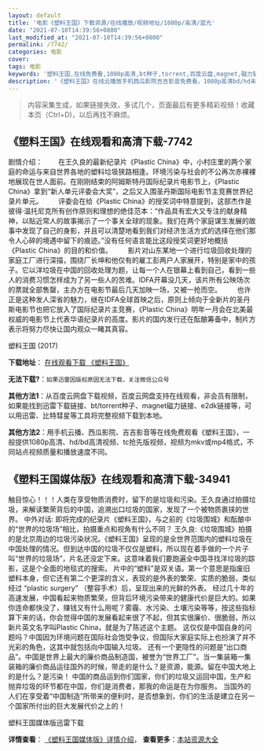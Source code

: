 ```yaml
---
layout: default
title: '电影《塑料王国》下载资源/在线播放/视频地址/1080p/高清/蓝光'
date: "2021-07-10T14:39:56+0800"
last_modified_at: "2021-07-10T14:39:56+0800"
permalink: /7742/
categories: 电影
cover:
tags: 电影
keywords: '塑料王国,在线免费看,1080p高清,bt种子,torrent,百度云盘,magnet,磁力链,迅雷下载资源'
description: '《塑料王国》在线云播放手机西瓜影院吉吉影音免费看，1080p高清bd/hd未删减完整版和tc抢先枪版，mkv/mp4格式，附带bt/torrent种子、magnet/磁力链、百度云盘、网盘资源迅雷下载链接'
---
```


>内容采集生成，如果链接失效，多试几个，页面最后有更多精彩视频！收藏本页（Ctrl+D)，以后再找不麻烦。


## 《塑料王国》在线观看和高清下载-7742

剧情介绍：  　　在王久良的最新纪录片《Plastic China》中，小村庄里的两个家庭的命运与来自世界各地的塑料垃圾狭路相逢。环境污染与社会的不公再次赤裸裸地展现在世人面前。在刚刚结束的阿姆斯特丹国际纪录片电影节上，《Plastic China》拿到“新人单元评委会大奖”，之后又入围圣丹斯国际电影节主竞赛世界纪录片单元。 　　评委会在给《Plastic China》的授奖词中特意提到，这部杰作是彼得·温托尼克所有创作原则和理想的绝佳范本：“作品具有宏大又专注的献身精神，以贴近常人的故事揭示了一个事关全球的现象。我们在两个家庭谋生发展的故事中发现了自己的身影，并且可以清楚地看到我们对经济生活方式的选择在他们那令人心碎的境遇中留下的痕迹。”没有任何语言能比这段授奖词更好地概括《Plastic China》的目的和价值。 　　影片对山东某地一个进行垃圾回收处理的家庭工厂进行深描，围绕厂长坤和他仅有的雇工彭两户人家展开，特别是家中的孩子。它以洋垃圾在中国的回收处理为题，让每一个人在银幕上看到自己，看到一些人的消费习惯怎样成为了另一些人的苦难。IDFA开幕没几天，该片所有公映场次的票就全部售罄，主办方在电影节最后几天加映一场，又被一抢而空。 　　也许正是这种发人深省的魅力，继在IDFA全球首映之后，原则上倾向于全新片的圣丹斯电影节也把它放入了国际纪录片主竞赛，《Plastic China》明年一月会在北美最权威的电影节上代表华语纪录片的高度。影片的国内发行还在酝酿筹备中，制片方表示将努力尽快让国内观众一睹其真容。


塑料王国 (2017)

**下载地址**： [在线观看下载 《塑料王国》](https://www.btbtdy.me/btdy/dy9949.html) 


**无法下载?**：`如果迅雷因版权原因无法下载，关注微信公众号 `

**其他方法1**：从百度云网盘下载视频，百度云网盘支持在线观看，非会员有限制，如果能找到迅雷下载链接、bt/torrent种子、magnet磁力链接、e2dk链接等，可以用迅雷、比特彗星等工具将完整视频下载到本地。

**其他方法2**：用手机云播、西瓜影院、吉吉影音等在线免费观看《塑料王国》，一般提供1080p高清、hd/bd高清视频、tc抢先版视频，视频为mkv或mp4格式，不同站点视频质量和播放速度不同。


## 《塑料王国媒体版》在线观看和高清下载-34941

触目惊心！！！人类在享受物质消费时，留下的是垃圾和污染。王久良通过拍摄垃圾，来解读繁荣背后的中国，追溯出口垃圾的国家，发现了一个被物质裹挟的世界。 中外对话: 即将完成的纪录片《塑料王国》，与之前的《垃圾围城》和酝酿中的“世界的垃圾场”相比，拍摄重点和视角有什么不同？ 王久良:《垃圾围城》拍摄的是北京周边的垃圾污染状况。《塑料王国》呈现的是全世界范围内的塑料垃圾在中国处理的情况。但到达中国的垃圾不仅仅是塑料，所以现在着手做的一个片子叫“世界的垃圾场”，片名还没定下来。这意味着我们要跑遍全中国寻找洋垃圾的踪影，这是个全面的地毯式的搜索。 片中的“塑料”是双关语。第一个意思是指废旧塑料本身，但它还有第二个更深的含义，表现的是外表的繁荣、实质的脆弱，类似经过 “plastic surgery” （整容手术）后，呈现出来的光鲜的外表。 经过几十年的高速发展，中国看起来物质繁荣，但背后环境污染带来的健康代价是巨大的。如果你连命都快没了，赚钱又有什么用呢？雾霾、水污染、土壤污染等等，按这些指标算下来的话，你会觉得中国的发展看起来很了不起，但其实很廉价、很脆弱，所以新片英文名字叫Plastic China，就是为了陈述这个主题。 这仅仅是中国自身的问题吗？中国因为环境问题在国际社会饱受争议，但国际大家庭实际上也扮演了并不光彩的角色，这其中就包括向中国输入垃圾。 还有一个更隐性的问题是“出口商品”。中国是世界上最大的廉价商品制造国，被誉为“世界工厂”。当一集装箱一集装箱的廉价商品运往国外的时候，带走的是什么？是资源，能源。留在中国大地上的是什么？是污染！ 中国的商品运到你们国家，你们的垃圾又运回中国，生产和抛弃垃圾的环节都在中国，你们是消费者，那我的命运是在为你服务。 当国外的人们在享受着“中国制造”所带来的便利时，是否想象到，你们的生活是建立在另一个国家所付出的巨大发展代价之上的！


塑料王国媒体版迅雷下载

**详情查看**： [《塑料王国媒体版》详情介绍](/movie/34941/)， **查看更多**：[本站资源大全](/movie/t/all/)

